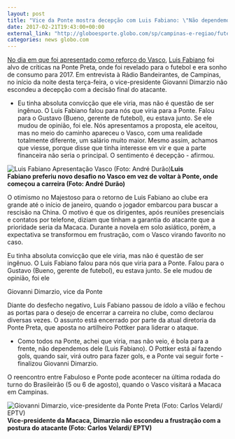 ```yaml
---
layout: post
title: "Vice da Ponte mostra decepção com Luis Fabiano: \"Não dependemos dele\""
date: 2017-02-21T19:43:00+00:00
external_link: "http://globoesporte.globo.com/sp/campinas-e-regiao/futebol/times/ponte-preta/noticia/2017/02/vice-da-ponte-mostra-decepcao-com-luis-fabiano-nao-dependemos-dele.html"
categories: news globo.com
---
```

[No dia em que foi apresentado como reforço do Vasco](http://globoesporte.globo.com/futebol/times/vasco/noticia/2017/02/apresentado-fabuloso-freia-empolgacao-por-estreia-ainda-e-cedo.html), [Luis Fabiano](http://globoesporte.globo.com/atleta/luis-fabiano.html) foi alvo de críticas na Ponte Preta, onde foi revelado para o futebol e era sonho de consumo para 2017. Em entrevista à Rádio Bandeirantes, de Campinas, no início da noite desta terça-feira, o vice-presidente Giovanni Dimarzio não escondeu a decepção com a decisão final do atacante.&nbsp;

- Eu tinha absoluta convicção que ele viria, mas não é questão de ser ingênuo. O Luis Fabiano falou para nós que viria para a Ponte. Falou para o Gustavo (Bueno, gerente de futebol), eu estava junto. Se ele mudou de opinião, foi ele. Nós apresentamos a proposta, ele aceitou, mas no meio do caminho apareceu o Vasco, com uma realidade totalmente diferente, um salário muito maior. Mesmo assim, achamos que viesse, porque disse que tinha interesse em vir e que a parte financeira não seria o principal. O sentimento é decepção - afirmou.

 ![Luis Fabiano Apresentação Vasco (Foto: André Durão)](http://s2.glbimg.com/QZktJl87Kpnz5uElsKfqkWwPZMI=/0x115:1024x649/690x360/s.glbimg.com/es/ge/f/original/2017/02/21/luis1.jpg "Luis Fabiano Apresentação Vasco (Foto: André Durão)")**Luis Fabiano&nbsp;preferiu&nbsp;novo desafio no Vasco em vez de voltar à Ponte, onde começou a carreira (Foto: André Durão)**

O otimismo no Majestoso para o retorno de Luis Fabiano ao clube era grande até o início de janeiro, quando o jogador embarcou para buscar a rescisão na China. O motivo é que os dirigentes, após reuniões presenciais e contatos por telefone, diziam que tinham a garantia do atacante que a prioridade seria da Macaca. Durante a novela em solo asiático, porém, a expectativa se transformou em frustração, com o Vasco virando favorito no caso.&nbsp;

Eu tinha absoluta convicção que ele viria, mas não é questão de ser ingênuo. O Luis Fabiano falou para nós que viria para a Ponte. Falou para o Gustavo (Bueno, gerente de futebol), eu estava junto. Se ele mudou de opinião, foi ele&nbsp;

Giovanni Dimarzio, vice da Ponte

Diante do desfecho negativo, Luis Fabiano passou de ídolo a vilão e fechou as portas para o desejo de encerrar a carreira no clube, como declarou diversas vezes. O assunto está encerrado por parte da atual diretoria da Ponte Preta, que aposta no artilheiro Pottker para liderar o ataque.&nbsp;

- Como todos na Ponte, achei que viria, mas não veio, é bola para a frente, não dependemos dele (Luis Fabiano). O Pottker está aí fazendo gols, quando sair, virá outro para fazer gols, e a Ponte vai seguir forte - finalizou Giovanni Dimarzio.&nbsp;

O reencontro entre Fabuloso e Ponte pode acontecer na última rodada do turno do Brasileirão (5 ou 6 de agosto), quando o Vasco visitará a Macaca em Campinas.

 ![Giovanni Dimarzio, vice-presidente da Ponte Preta (Foto: Carlos Velardi/ EPTV)](http://s2.glbimg.com/Hr4MGMBdD6Zj_lt0Zbtf1KFsM6o=/0x15:1011x543/690x360/s.glbimg.com/es/ge/f/original/2015/12/17/giovanni.jpg "Giovanni Dimarzio, vice-presidente da Ponte Preta (Foto: Carlos Velardi/ EPTV)")**Vice-presidente da Macaca,&nbsp;Dimarzio&nbsp;não escondeu a frustração com a postura do&nbsp;atacante (Foto: Carlos Velardi/ EPTV)**

